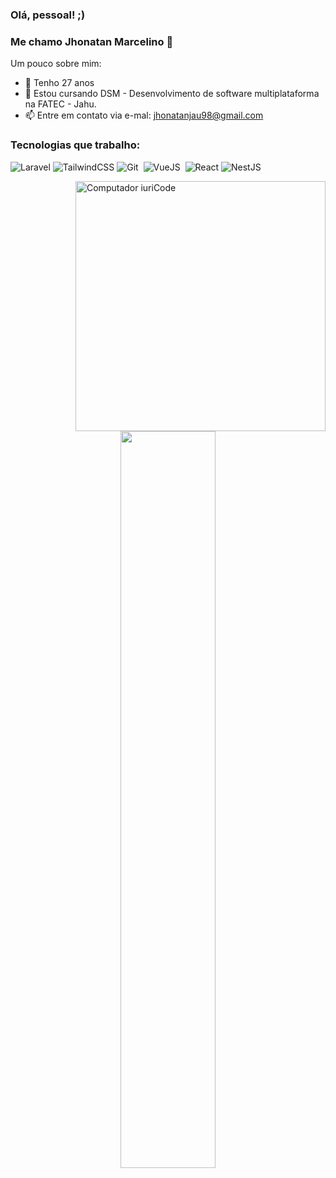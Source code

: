 ### Olá, pessoal! ;)
### Me chamo Jhonatan Marcelino 👋



Um pouco sobre mim:

- 🎂 Tenho 27 anos
- 🌱 Estou cursando DSM - Desenvolvimento de software multiplataforma na FATEC - Jahu.
- 📫 Entre em contato via e-mal: jhonatanjau98@gmail.com

### Tecnologias que trabalho:

![Laravel](https://img.shields.io/badge/laravel-%23FF2D20?style=for-the-badge&logo=laravel&logoColor=white)
![TailwindCSS](https://img.shields.io/badge/tailwindcss-%2306B6D4?style=for-the-badge&logo=tailwindcss&logoColor=white)
![Git](https://img.shields.io/badge/GIT-E44C30?style=for-the-badge&logo=git&logoColor=white)&nbsp;
![VueJS](https://img.shields.io/badge/vue.js-%234FC08D?style=for-the-badge&logo=vuedotjs&logoColor=white)&nbsp;
![React](https://img.shields.io/badge/react-%2361DAFB?style=for-the-badge&logo=react&logoColor=white)
![NestJS](https://img.shields.io/badge/nestjs-%23E0234E?style=for-the-badge&logo=nestjs&logoColor=white)

<img src="https://raw.githubusercontent.com/MicaelliMedeiros/micaellimedeiros/master/image/computer-illustration.png" min-width="400px" max-width="400px" width="400px" align="right" alt="Computador iuriCode" />

<div  align="center" style="margin-bottom:100px">
<img width=55% align="center"  src="https://github-readme-streak-stats.herokuapp.com?user=jhonatanmjesus&theme=radical&mode=weekly" />
</div>
